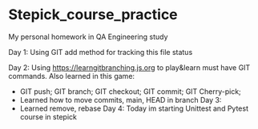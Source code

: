 # Stepick_course_practice
My personal homework in QA Engineering study

Day 1:
Using GIT add method for tracking this file status

Day 2:
Using https://learngitbranching.js.org to play&learn must have GIT commands.
Also learned in this game:
- GIT push; GIT branch; GIT checkout; GIT commit; GIT Cherry-pick;
- Learned how to move commits, main, HEAD in branch
Day 3:
- Learned remove, rebase
Day 4:
Today im starting Unittest and Pytest course in stepick